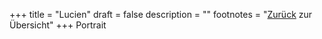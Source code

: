 +++
title = "Lucien"
draft = false
description = ""
footnotes = "[Zurück](/about/) zur Übersicht"
+++
Portrait